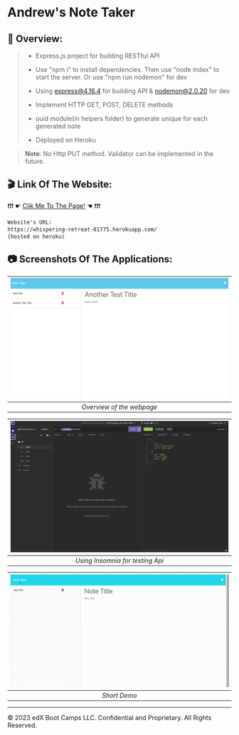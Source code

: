 # Andrew's Note Taker

## 🔎 Overview:
> * Express.js project for building RESTful API
>
> * Use "npm i" to install dependencies. Then use "node index" to start the server. Or use "npm run nodemon" for dev
>
> * Using express@4.16.4 for building API & nodemon@2.0.20 for dev
>
> * Implement HTTP GET, POST, DELETE methods
>
> * uuid module(in helpers folder) to generate unique for each generated note
>
> * Deployed on Heroku

> **Note**: No Http PUT method. Validator can be implemented in the future.
>



## 🎬 Link Of The Website:
❗❗❗ ☛ [Clik Me To The Page!](https://whispering-retreat-81775.herokuapp.com/) ☚ ❗❗❗

```
Website's URL: 
https://whispering-retreat-81775.herokuapp.com/
(hosted on heroku)
```

## 📷 Screenshots Of The Applications:

|![screentshot01](./assets/01.png)|
|:--:| 
| *Overview of the webpage* |

|![screentshot02](./assets/02.png)|
|:--:| 
| *Using Insomnia for testing Api* |

|![screentshot03](./assets/Note%20Taker.gif)|
|:--:| 
| *Short Demo* |
- - -
© 2023 edX Boot Camps LLC. Confidential and Proprietary. All Rights Reserved.
